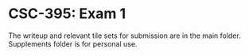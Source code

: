 # CSC-395: Exam 1

The writeup and relevant tile sets for submission are in the main folder. Supplements folder is for personal use.
